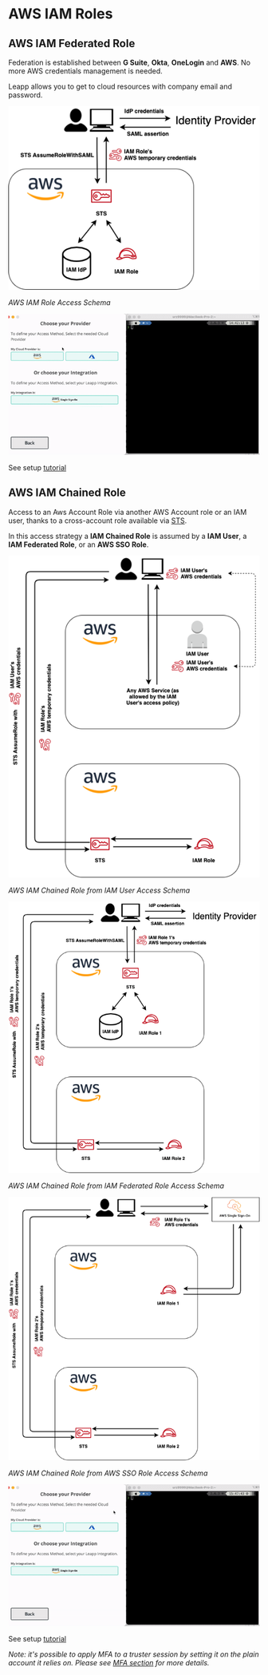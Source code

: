 # AWS IAM Roles

## AWS IAM Federated Role
Federation is established between **G Suite**, **Okta**, **OneLogin** and **AWS**. No more AWS credentials
management is needed.

Leapp allows you to get to cloud resources with company email and password.

![AWS IAM Role Access Schema](../images/access_schemas/AWS_IAM_FEDERATED_ROLE_ACCESS_SCHEMA.png)

*AWS IAM Role Access Schema*

![Federated Access Use-case](../videos/Federated.gif)

See setup [tutorial](https://www.github.com/Noovolari/leapp/wiki/tutorials)

## AWS IAM Chained Role
Access to an Aws Account Role via another AWS Account role or an IAM user, thanks to a cross-account role available via [STS](https://docs.aws.amazon.com/STS/latest/APIReference/welcome.html).

In this access strategy a **IAM Chained Role** is assumed by a **IAM User**, a **IAM Federated Role**, or an **AWS SSO Role**.

![](../images/access_schemas/AWS_IAM_CHAINED_ROLE_FROM_USER_ACCESS_SCHEMA.png)

*AWS IAM Chained Role from IAM User Access Schema*

![](../images/access_schemas/AWS_IAM_CHAINED_ROLE_FROM_FEDERATED_ROLE_ACCESS_SCHEMA.png)

*AWS IAM Chained Role from IAM Federated Role Access Schema*

![](../images/access_schemas/AWS_IAM_CHAINED_ROLE_FROM_AWS_SSO_ROLE_ACCESS_SCHEMA.png)

*AWS IAM Chained Role from AWS SSO Role Access Schema*

![Truster Access Use-case](../videos/Chained.gif)

See setup [tutorial](https://www.github.com/Noovolari/leapp/wiki/tutorials)

*Note: it's possible to apply MFA to a truster session by setting it on the plain account it relies on. Please see [MFA section](https://github.com/Noovolari/leapp/wiki/mfa) for more details.*
